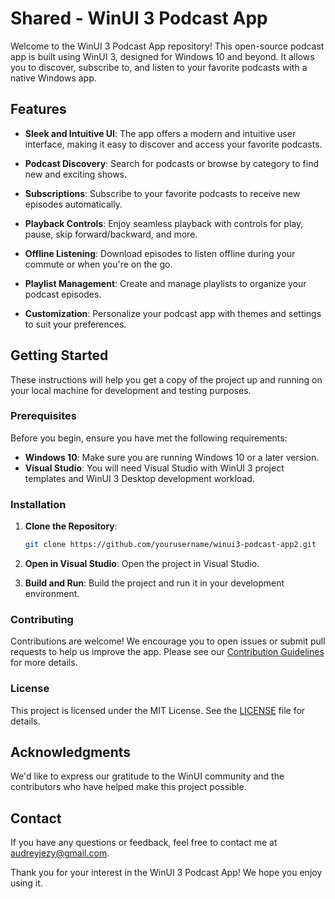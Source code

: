 # Shared - WinUI 3 Podcast App

Welcome to the WinUI 3 Podcast App repository! This open-source podcast app is built using WinUI 3, designed for Windows 10 and beyond. It allows you to discover, subscribe to, and listen to your favorite podcasts with a native Windows app.

## Features

- **Sleek and Intuitive UI**: The app offers a modern and intuitive user interface, making it easy to discover and access your favorite podcasts.

- **Podcast Discovery**: Search for podcasts or browse by category to find new and exciting shows.

- **Subscriptions**: Subscribe to your favorite podcasts to receive new episodes automatically.

- **Playback Controls**: Enjoy seamless playback with controls for play, pause, skip forward/backward, and more.

- **Offline Listening**: Download episodes to listen offline during your commute or when you're on the go.

- **Playlist Management**: Create and manage playlists to organize your podcast episodes.

- **Customization**: Personalize your podcast app with themes and settings to suit your preferences.

## Getting Started

These instructions will help you get a copy of the project up and running on your local machine for development and testing purposes. 

### Prerequisites

Before you begin, ensure you have met the following requirements:
- **Windows 10**: Make sure you are running Windows 10 or a later version.
- **Visual Studio**: You will need Visual Studio with WinUI 3 project templates and WinUI 3 Desktop development workload.

### Installation

1. **Clone the Repository**: 
   ```bash
   git clone https://github.com/yourusername/winui3-podcast-app2.git
   ```

2. **Open in Visual Studio**: Open the project in Visual Studio.

3. **Build and Run**: Build the project and run it in your development environment.

### Contributing

Contributions are welcome! We encourage you to open issues or submit pull requests to help us improve the app. Please see our [Contribution Guidelines](CONTRIBUTING.md) for more details.

### License

This project is licensed under the MIT License. See the [LICENSE](LICENSE) file for details.

## Acknowledgments

We'd like to express our gratitude to the WinUI community and the contributors who have helped make this project possible.

## Contact

If you have any questions or feedback, feel free to contact me at audreyjezy@gmail.com.

Thank you for your interest in the WinUI 3 Podcast App! We hope you enjoy using it.
